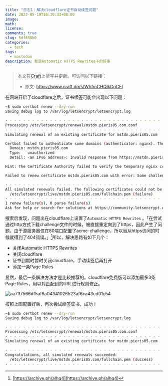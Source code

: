 ```yaml
---
title: "日志1｜解决cloudflare证书自动续签问题"
date: 2022-05-10T16:10:33+08:00
image: 
math: 
license: 
comments: true
slug: 5df638b0
categories:
  - tech
tags:
  - mastodon
description: 都是Automatic HTTPS Rewrites干的好事
---
```


> 本文在[Craft](https://www.craft.do)上撰写并更新。可访问以下链接：
>  
> - 原文: <https://www.craft.do/s/WhfmCHQlkCpCFI>

在网站开启了cloudflare之后，证书续签可能会出现以下问题：

```Bash
~$ sudo certbot renew --dry-run
Saving debug log to /var/log/letsencrypt/letsencrypt.log

- - - - - - - - - - - - - - - - - - - - - - - - - - - - - - - - - - - - - - - -
Processing /etc/letsencrypt/renewal/mstdn.pieris05.com.conf
- - - - - - - - - - - - - - - - - - - - - - - - - - - - - - - - - - - - - - - -
Simulating renewal of an existing certificate for mstdn.pieris05.com

Certbot failed to authenticate some domains (authenticator: nginx). The Certificate Authority reported these problems:
  Domain: mstdn.pieris05.com
  Type:   unauthorized
  Detail: <an IPv6 address>: Invalid response from https://mstdn.pieris05.com/.well-known/acme-challenge/XXXXXXXXXXXXXXXXXXXXXXXX: 404

Hint: The Certificate Authority failed to verify the temporary nginx configuration changes made by Certbot. Ensure the listed domains point to this nginx server and that it is accessible from the internet.

Failed to renew certificate mstdn.pieris05.com with error: Some challenges have failed.

- - - - - - - - - - - - - - - - - - - - - - - - - - - - - - - - - - - - - - - -
All simulated renewals failed. The following certificates could not be renewed:
  /etc/letsencrypt/live/mstdn.pieris05.com/fullchain.pem (failure)
- - - - - - - - - - - - - - - - - - - - - - - - - - - - - - - - - - - - - - - -
1 renew failure(s), 0 parse failure(s)
Ask for help or search for solutions at https://community.letsencrypt.org. See the logfile /var/log/letsencrypt/letsencrypt.log or re-run Certbot with -v for more details.
```

搜索后发现，问题出在cloudflare上设置了`Automatic HTTPS Rewrites` 。「在尝试通过http方式下载challenge文件的时候，被直接重定向到了https，因此产生了问题。由于源服务器仅在80端口配置了acme-challenge，所以当从https访问的时候就得到了404错误。」[^1]所以，解决思路有如下几个：

- 关闭Automatic HTTPS Rewrites
- 关闭cloudflare
- 证书到期时暂时关闭cloudflare，手动续签后再打开
- 添加一条Page Rules

显然，最后一条解决方法才是比较推荐的。cloudflare免费版可以添加最多3条Page Rules，用以对匹配到的URL进行规则修正。

![aa737566df5af6a04341026523af6ca43cd01c54](https://cdn.jsdelivr.net/gh/THU-Pieris/Image@main/img/aa737566df5af6a04341026523af6ca43cd01c54.1e2znvpo0mzk.png)

按照上图配置好后，再次尝试续签证书，成功！

```Bash
~$ sudo certbot renew --dry-run
Saving debug log to /var/log/letsencrypt/letsencrypt.log

- - - - - - - - - - - - - - - - - - - - - - - - - - - - - - - - - - - - - - - -
Processing /etc/letsencrypt/renewal/mstdn.pieris05.com.conf
- - - - - - - - - - - - - - - - - - - - - - - - - - - - - - - - - - - - - - - -
Simulating renewal of an existing certificate for mstdn.pieris05.com

- - - - - - - - - - - - - - - - - - - - - - - - - - - - - - - - - - - - - - - -
Congratulations, all simulated renewals succeeded: 
  /etc/letsencrypt/live/mstdn.pieris05.com/fullchain.pem (success)
- - - - - - - - - - - - - - - - - - - - - - - - - - - - - - - - - - - - - - - -
```

[^1]: [https://archive.ph/aIhq4](https://archive.ph/aIhq4)
